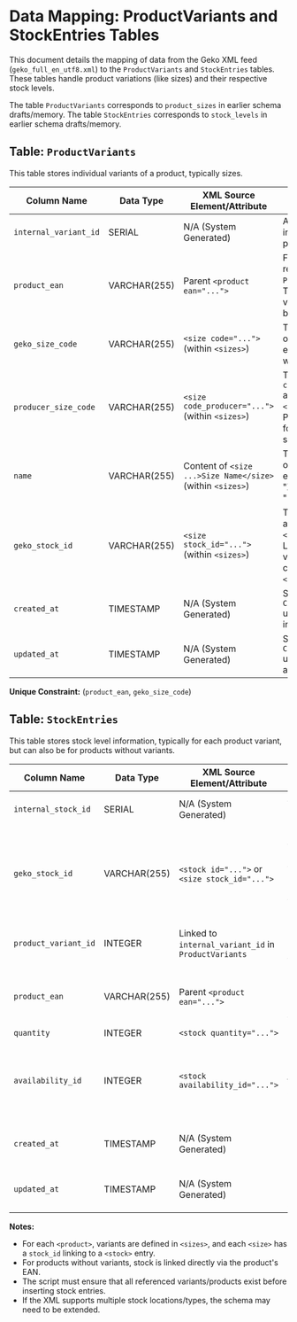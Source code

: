# Data Mapping: ProductVariants and StockEntries Tables

This document details the mapping of data from the Geko XML feed (`geko_full_en_utf8.xml`) to the `ProductVariants` and `StockEntries` tables. These tables handle product variations (like sizes) and their respective stock levels.

The table `ProductVariants` corresponds to `product_sizes` in earlier schema drafts/memory.
The table `StockEntries` corresponds to `stock_levels` in earlier schema drafts/memory.

## Table: `ProductVariants`

This table stores individual variants of a product, typically sizes.

| Column Name             | Data Type    | XML Source Element/Attribute                                  | Transformation Notes                                                                                                                               |
|-------------------------|--------------|---------------------------------------------------------------|----------------------------------------------------------------------------------------------------------------------------------------------------|
| `internal_variant_id`   | SERIAL       | N/A (System Generated)                                        | Auto-incrementing primary key.                                                                                                                     |
| `product_ean`           | VARCHAR(255) | Parent `<product ean="...">`                                   | Foreign key referencing `Products(ean)`. This links the variant back to its base product.                                                          |
| `geko_size_code`        | VARCHAR(255) | `<size code="...">` (within `<sizes>`)                        | The `code` attribute of the `<size>` element. Unique with `product_ean`.                                                                          |
| `producer_size_code`    | VARCHAR(255) | `<size code_producer="...">` (within `<sizes>`)               | The `code_producer` attribute of the `<size>` element. Producer's code for the size/variant.                                                      |
| `name`                  | VARCHAR(255) | Content of `<size ...>Size Name</size>` (within `<sizes>`)    | The text content of the `<size>` element, e.g., "XL", "42", "100ml".                                   |
| `geko_stock_id`         | VARCHAR(255) | `<size stock_id="...">` (within `<sizes>`)                    | The `stock_id` attribute of the `<size>` element. Links this variant/size to its corresponding `<stock>` entry.                                    |
| `created_at`            | TIMESTAMP    | N/A (System Generated)                                        | Set to `CURRENT_TIMESTAMP` upon initial insertion.                                                                                                 |
| `updated_at`            | TIMESTAMP    | N/A (System Generated)                                        | Set to `CURRENT_TIMESTAMP` upon insertion and update.                                                                                              |

**Unique Constraint:** (`product_ean`, `geko_size_code`)

## Table: `StockEntries`

This table stores stock level information, typically for each product variant, but can also be for products without variants.

| Column Name             | Data Type    | XML Source Element/Attribute                                | Transformation Notes                                                                                                                               |
|-------------------------|--------------|-------------------------------------------------------------|----------------------------------------------------------------------------------------------------------------------------------------------------|
| `internal_stock_id`     | SERIAL       | N/A (System Generated)                                      | Auto-incrementing primary key.                                                                                                                     |
| `geko_stock_id`         | VARCHAR(255) | `<stock id="...">` or `<size stock_id="...">`            | Links to either a variant or a product without variants. Must match the `stock_id` in the variant or the product.                                 |
| `product_variant_id`    | INTEGER      | Linked to `internal_variant_id` in `ProductVariants`         | Foreign key. Null if the stock is for a product without variants.                                                                                  |
| `product_ean`           | VARCHAR(255) | Parent `<product ean="...">`                               | FK to `Products(ean)`. Required for products without variants.                                                                                    |
| `quantity`              | INTEGER      | `<stock quantity="...">`                                   | Direct mapping.                                                                                                                                    |
| `availability_id`       | INTEGER      | `<stock availability_id="...">`                            | Direct mapping. If more info is needed, a lookup table for availability types may be required in the future.                                       |
| `created_at`            | TIMESTAMP    | N/A (System Generated)                                      | Set to `CURRENT_TIMESTAMP` upon initial insertion.                                                                                                 |
| `updated_at`            | TIMESTAMP    | N/A (System Generated)                                      | Set to `CURRENT_TIMESTAMP` upon insertion and update.                                                                                              |

**Notes:**
- For each `<product>`, variants are defined in `<sizes>`, and each `<size>` has a `stock_id` linking to a `<stock>` entry.
- For products without variants, stock is linked directly via the product's EAN.
- The script must ensure that all referenced variants/products exist before inserting stock entries.
- If the XML supports multiple stock locations/types, the schema may need to be extended.
